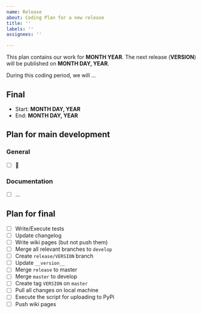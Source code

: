 ```yaml
---
name: Release
about: Coding Plan for a new release
title: ''
labels: ''
assignees: ''

---
```


This plan contains our work for **MONTH YEAR**. The next release (**VERSION**) will be published on **MONTH DAY, YEAR**.

During this coding period, we will ...

## Final

* Start: **MONTH DAY, YEAR**
* End: **MONTH DAY, YEAR**

## Plan for main development

### General
- [ ] 🏃 

### Documentation
- [ ] ...

## Plan for final

- [ ] Write/Execute tests
- [ ] Update changelog
- [ ] Write wiki pages (but not push them)
- [ ] Merge all relevant branches to `develop`
- [ ] Create `release/VERSION` branch
- [ ] Update `__version__`
- [ ] Merge `release` to master
- [ ] Merge `master` to develop
- [ ] Create tag `VERSION` on `master`
- [ ] Pull all changes on local machine
- [ ] Execute the script for uploading to PyPi
- [ ] Push wiki pages